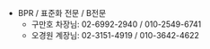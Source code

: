 - BPR / 표준화 전문 / B전문
	- 구만호 차장님: 02-6992-2940 / 010-2549-6741
	- 오경원 계장님: 02-3151-4919 / 010-3642-4622